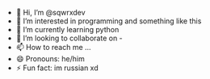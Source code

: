 - 👋 Hi, I’m @sqwrxdev
- 👀 I’m interested in programming and something like this
- 🌱 I’m currently learning python 
- 💞️ I’m looking to collaborate on -
- 📫 How to reach me ...
- 😄 Pronouns: he/him
- ⚡ Fun fact: im russian xd

<!---
sqwrxdev/sqwrxdev is a ✨ special ✨ repository because its `README.md` (this file) appears on your GitHub profile.
You can click the Preview link to take a look at your changes.
--->
